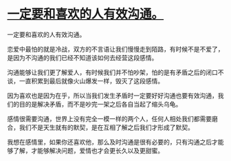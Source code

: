 # [一定要和喜欢的人有效沟通。](https://github.com/platojobs/SFLOG/issues/290)

一定要和喜欢的人有效沟通。

恋爱中最怕的就是冷战，双方的不言语让我们慢慢走到陌路，有时候不是不爱了，是因为不沟通的我们已经不知道该如何去经营这段感情。

沟通能够让我们更了解爱人，有时候我们并不怕吵架，怕的是有矛盾之后的闭口不谈，一直积累到最后就像火山爆发一样，毁灭了这段感情。

因为喜欢也是因为在乎，所以当我们发生矛盾时一定要好好沟通也要有效沟通，我们的目的是解决矛盾，而不是吵完一架之后各自当起了缩头乌龟。

感情很需要沟通，世界上没有完全一模一样的两个人，任何人相处我们都需要磨合，我们不是天生就有的默契，是在互相了解之后我们才形成了默契。

我想在感情里，如果你还喜欢他，那么及时沟通是很有必要的，只有沟通之后才能够了解，才能够解决问题，爱情也才会更长久以及更甜蜜。